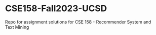# CSE158-Fall2023-UCSD
Repo for assignment solutions for CSE 158 - Recommender System and Text Mining
